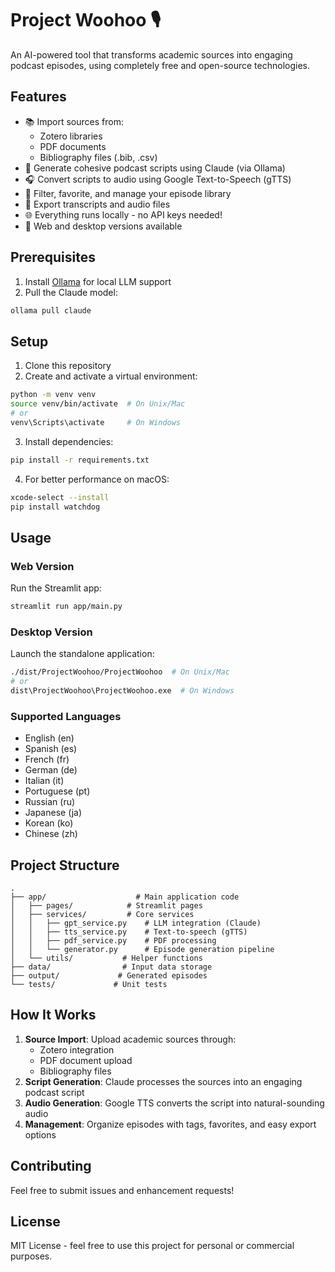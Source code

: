 # Project Woohoo 🎙️

An AI-powered tool that transforms academic sources into engaging podcast episodes, using completely free and open-source technologies.

## Features

- 📚 Import sources from:
  - Zotero libraries
  - PDF documents
  - Bibliography files (.bib, .csv)
- 🤖 Generate cohesive podcast scripts using Claude (via Ollama)
- 🎧 Convert scripts to audio using Google Text-to-Speech (gTTS)
- 🌟 Filter, favorite, and manage your episode library
- 📝 Export transcripts and audio files
- 🌐 Everything runs locally - no API keys needed!
- 📱 Web and desktop versions available

## Prerequisites

1. Install [Ollama](https://ollama.ai/) for local LLM support
2. Pull the Claude model:
```bash
ollama pull claude
```

## Setup

1. Clone this repository
2. Create and activate a virtual environment:
```bash
python -m venv venv
source venv/bin/activate  # On Unix/Mac
# or
venv\Scripts\activate     # On Windows
```
3. Install dependencies:
```bash
pip install -r requirements.txt
```
4. For better performance on macOS:
```bash
xcode-select --install
pip install watchdog
```

## Usage

### Web Version
Run the Streamlit app:
```bash
streamlit run app/main.py
```

### Desktop Version
Launch the standalone application:
```bash
./dist/ProjectWoohoo/ProjectWoohoo  # On Unix/Mac
# or
dist\ProjectWoohoo\ProjectWoohoo.exe  # On Windows
```

### Supported Languages
- English (en)
- Spanish (es)
- French (fr)
- German (de)
- Italian (it)
- Portuguese (pt)
- Russian (ru)
- Japanese (ja)
- Korean (ko)
- Chinese (zh)

## Project Structure

```
.
├── app/                    # Main application code
│   ├── pages/            # Streamlit pages
│   ├── services/         # Core services
│   │   ├── gpt_service.py    # LLM integration (Claude)
│   │   ├── tts_service.py    # Text-to-speech (gTTS)
│   │   ├── pdf_service.py    # PDF processing
│   │   └── generator.py      # Episode generation pipeline
│   └── utils/           # Helper functions
├── data/                # Input data storage
├── output/             # Generated episodes
└── tests/             # Unit tests
```

## How It Works

1. **Source Import**: Upload academic sources through:
   - Zotero integration
   - PDF document upload
   - Bibliography files
2. **Script Generation**: Claude processes the sources into an engaging podcast script
3. **Audio Generation**: Google TTS converts the script into natural-sounding audio
4. **Management**: Organize episodes with tags, favorites, and easy export options

## Contributing

Feel free to submit issues and enhancement requests!

## License

MIT License - feel free to use this project for personal or commercial purposes. 